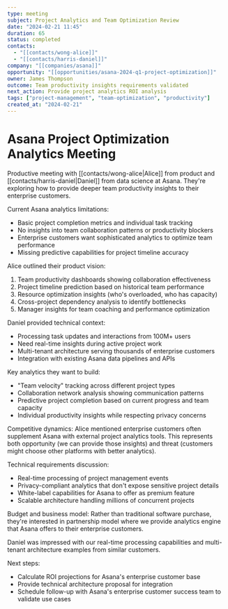 ```yaml
---
type: meeting
subject: Project Analytics and Team Optimization Review
date: "2024-02-21 11:45"
duration: 65
status: completed
contacts:
  - "[[contacts/wong-alice]]"
  - "[[contacts/harris-daniel]]"
company: "[[companies/asana]]"
opportunity: "[[opportunities/asana-2024-q1-project-optimization]]"
owner: James Thompson
outcome: Team productivity insights requirements validated
next_action: Provide project analytics ROI analysis
tags: ["project-management", "team-optimization", "productivity"]
created_at: "2024-02-21"
---
```


# Asana Project Optimization Analytics Meeting

Productive meeting with [[contacts/wong-alice|Alice]] from product and [[contacts/harris-daniel|Daniel]] from data science at Asana. They're exploring how to provide deeper team productivity insights to their enterprise customers.

Current Asana analytics limitations:
- Basic project completion metrics and individual task tracking
- No insights into team collaboration patterns or productivity blockers
- Enterprise customers want sophisticated analytics to optimize team performance
- Missing predictive capabilities for project timeline accuracy

Alice outlined their product vision:
1. Team productivity dashboards showing collaboration effectiveness
2. Project timeline prediction based on historical team performance  
3. Resource optimization insights (who's overloaded, who has capacity)
4. Cross-project dependency analysis to identify bottlenecks
5. Manager insights for team coaching and performance optimization

Daniel provided technical context:
- Processing task updates and interactions from 100M+ users
- Need real-time insights during active project work
- Multi-tenant architecture serving thousands of enterprise customers
- Integration with existing Asana data pipelines and APIs

Key analytics they want to build:
- "Team velocity" tracking across different project types
- Collaboration network analysis showing communication patterns
- Predictive project completion based on current progress and team capacity
- Individual productivity insights while respecting privacy concerns

Competitive dynamics: Alice mentioned enterprise customers often supplement Asana with external project analytics tools. This represents both opportunity (we can provide those insights) and threat (customers might choose other platforms with better analytics).

Technical requirements discussion:
- Real-time processing of project management events
- Privacy-compliant analytics that don't expose sensitive project details
- White-label capabilities for Asana to offer as premium feature
- Scalable architecture handling millions of concurrent projects

Budget and business model: Rather than traditional software purchase, they're interested in partnership model where we provide analytics engine that Asana offers to their enterprise customers.

Daniel was impressed with our real-time processing capabilities and multi-tenant architecture examples from similar customers.

Next steps:
- Calculate ROI projections for Asana's enterprise customer base
- Provide technical architecture proposal for integration
- Schedule follow-up with Asana's enterprise customer success team to validate use cases